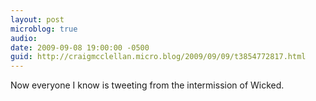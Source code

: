```yaml
---
layout: post
microblog: true
audio: 
date: 2009-09-08 19:00:00 -0500
guid: http://craigmcclellan.micro.blog/2009/09/09/t3854772817.html
---
```

Now everyone I know is tweeting from the intermission of Wicked.
